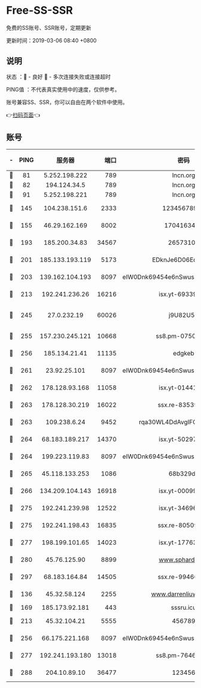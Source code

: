# Free-SS-SSR

免费的SS账号、SSR账号，定期更新

更新时间：2019-03-06 08:40 +0800

## 说明

状态     ：🙂 - 良好 🙁 - 多次连接失败或连接超时

PING值   ：不代表真实使用中的速度，仅供参考。

账号兼容SS、SSR，你可以自由在两个软件中使用。

👉[扫码页面](https://liesauer.github.io/free-ss-ssr.github.io/)👈

## 账号

|-|PING|服务器|端口|密码|加密方式|区域|
|:----:|:----:|:-----:|-----:|:----:|:----:|:----:|
|🙂|81|5.252.198.222|789|lncn.org|rc4|JP|
|🙂|82|194.124.34.5|789|lncn.org|rc4|JP|
|🙂|91|5.252.198.221|789|lncn.org|rc4|JP|
|🙂|145|104.238.151.6|2333|12345678900|aes-256-cfb|JP|
|🙂|155|46.29.162.169|8002|1704163453|aes-256-cfb|RU|
|🙂|193|185.200.34.83|34567|26573106|aes-256-cfb|US|
|🙂|201|185.133.193.119|5173|EDknJe6D06EoWDaw|aes-256-cfb|US|
|🙂|203|139.162.104.193|8097|eIW0Dnk69454e6nSwuspv9DmS201tQ0D|aes-256-cfb|JP|
|🙂|213|192.241.236.26|16216|isx.yt-69339044|aes-256-cfb|US|
|🙂|245|27.0.232.19|60026|j9U82U53|xchacha20-ietf-poly1305|HK|
|🙂|255|157.230.245.121|10668|ss8.pm-07507043|aes-256-cfb|SG|
|🙂|256|185.134.21.41|11135|edgkeb|aes-256-cfb|GB|
|🙂|261|23.92.25.101|8097|eIW0Dnk69454e6nSwuspv9DmS201tQ0D|aes-256-cfb|US|
|🙂|262|178.128.93.168|11058|isx.yt-01441117|aes-256-cfb|SG|
|🙂|263|178.128.30.219|16022|ssx.re-83539428|aes-256-cfb|SG|
|🙂|263|109.238.6.24|9452|rqa30WL4DdAvgIFG6Fs3znzTa|aes-256-cfb|FR|
|🙂|264|68.183.189.217|14370|isx.yt-50297901|aes-256-cfb|SG|
|🙂|264|199.223.119.83|8097|eIW0Dnk69454e6nSwuspv9DmS201tQ0D|aes-256-cfb|US|
|🙂|265|45.118.133.253|1086|68b329da|aes-256-cfb|SG|
|🙂|266|134.209.104.143|16918|isx.yt-00099040|aes-256-cfb|SG|
|🙂|275|192.241.239.98|12522|isx.yt-34696326|aes-256-cfb|US|
|🙂|275|192.241.198.43|16835|ssx.re-80509121|aes-256-cfb|US|
|🙂|277|198.199.101.65|14023|isx.yt-17763934|aes-256-cfb|US|
|🙂|280|45.76.125.90|8899|www.sphard.com|aes-256-cfb|JP|
|🙂|297|68.183.164.84|14505|ssx.re-99466005|aes-256-cfb|US|
|🙂|136|45.32.58.124|2255|www.darrenliuwei.com|aes-256-cfb|JP|
|🙂|169|185.173.92.181|443|sssru.icu|rc4-md5|RU|
|🙂|213|45.32.104.21|5555|456789|aes-256-cfb|SG|
|🙂|256|66.175.221.168|8097|eIW0Dnk69454e6nSwuspv9DmS201tQ0D|aes-256-cfb|US|
|🙂|277|192.241.193.180|13018|ss8.pm-76463592|aes-256-cfb|US|
|🙂|288|204.10.89.10|36477|123456|aes-256-cfb|US|
